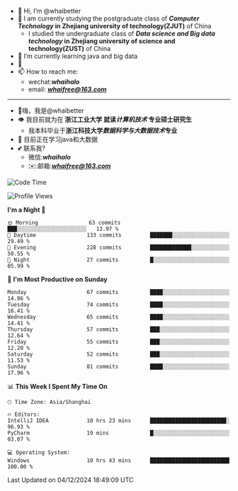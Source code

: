 - 👋 Hi, I’m @whaibetter
- 👀 I am currently studying the postgraduate class of ***Computer Technology* in Zhejiang university of technology(ZJUT)** of China
  -  I studied the undergraduate class of ***Data science and Big data technology* in Zhejiang university of science and technology(ZUST)** of China
- 🌱 I’m currently learning java and big data
- 💞️ 
- 📫 How to reach me: 
  - wechat:***whaihalo***
  - email: ***whaifree@163.com***
 ------------------------
- 👋嗨，我是@whaibetter
- 👁 我目前就为在 **浙江工业大学 就读*计算机技术* 专业硕士研究生**
  - 我本科毕业于**浙江科技大学*数据科学与大数据技术*专业**
- 🌴 目前正在学习java和大数据
- 💕 联系我?
  - 微信:***whaihalo***
  - ✉️:邮箱:***whaifree@163.com***

<!--START_SECTION:waka-->
![Code Time](http://img.shields.io/badge/Code%20Time-654%20hrs%2046%20mins-blue)

![Profile Views](http://img.shields.io/badge/Profile%20Views-0-blue)

**I'm a Night 🦉** 

```text
🌞 Morning                63 commits          ███░░░░░░░░░░░░░░░░░░░░░░   13.97 % 
🌆 Daytime                133 commits         ███████░░░░░░░░░░░░░░░░░░   29.49 % 
🌃 Evening                228 commits         █████████████░░░░░░░░░░░░   50.55 % 
🌙 Night                  27 commits          █░░░░░░░░░░░░░░░░░░░░░░░░   05.99 % 
```
📅 **I'm Most Productive on Sunday** 

```text
Monday                   67 commits          ████░░░░░░░░░░░░░░░░░░░░░   14.86 % 
Tuesday                  74 commits          ████░░░░░░░░░░░░░░░░░░░░░   16.41 % 
Wednesday                65 commits          ████░░░░░░░░░░░░░░░░░░░░░   14.41 % 
Thursday                 57 commits          ███░░░░░░░░░░░░░░░░░░░░░░   12.64 % 
Friday                   55 commits          ███░░░░░░░░░░░░░░░░░░░░░░   12.20 % 
Saturday                 52 commits          ███░░░░░░░░░░░░░░░░░░░░░░   11.53 % 
Sunday                   81 commits          ████░░░░░░░░░░░░░░░░░░░░░   17.96 % 
```


📊 **This Week I Spent My Time On** 

```text
🕑︎ Time Zone: Asia/Shanghai

🔥 Editors: 
IntelliJ IDEA            10 hrs 23 mins      ████████████████████████░   96.93 % 
PyCharm                  19 mins             █░░░░░░░░░░░░░░░░░░░░░░░░   03.07 % 

💻 Operating System: 
Windows                  10 hrs 43 mins      █████████████████████████   100.00 % 
```


 Last Updated on 04/12/2024 18:49:09 UTC
<!--END_SECTION:waka-->
